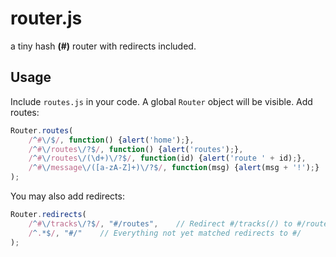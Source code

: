 router.js
=========

a tiny hash __(#)__ router with redirects included.

## Usage
Include `routes.js` in your code. A global `Router` object will be visible. Add routes:
```js
Router.routes(
    /^#\/$/, function() {alert('home');},
    /^#\/routes\/?$/, function() {alert('routes');},
    /^#\/routes\/(\d+)\/?$/, function(id) {alert('route ' + id);},
    /^#\/message\/([a-zA-Z]+)\/?$/, function(msg) {alert(msg + '!');}
);
```

You may also add redirects:
```js
Router.redirects(
    /^#\/tracks\/?$/, "#/routes",    // Redirect #/tracks(/) to #/routes
    /^.*$/, "#/"    // Everything not yet matched redirects to #/
);
```
